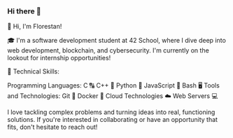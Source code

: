### Hi there 👋

👋 Hi, I'm Florestan!

🎓 I'm a software development student at 42 School, where I dive deep into web development, blockchain, and cybersecurity. I'm currently on the lookout for internship opportunities!

🌟 Technical Skills:

  Programming Languages:
  C 🔠
  C++ 🔡
  Python 🐍
  JavaScript 📜
  Bash 🖥️
  Tools and Technologies:
  Git 🔗
  Docker 🐳
  Cloud Technologies ☁️
  Web Servers 💻

I love tackling complex problems and turning ideas into real, functioning solutions. If you're interested in collaborating or have an opportunity that fits, don't hesitate to reach out!
